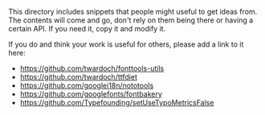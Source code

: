 This directory includes snippets that people might useful to get ideas from.
The contents will come and go, don't rely on them being there or having a certain API.
If you need it, copy it and modify it.

If you do and think your work is useful for others, please add a link to it here:

* https://github.com/twardoch/fonttools-utils
* https://github.com/twardoch/ttfdiet
* https://github.com/googlei18n/nototools
* https://github.com/googlefonts/fontbakery
* https://github.com/Typefounding/setUseTypoMetricsFalse
